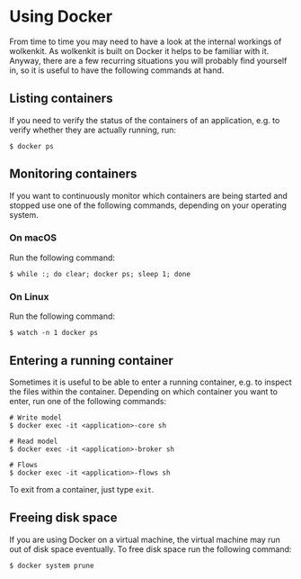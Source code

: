 # Using Docker

From time to time you may need to have a look at the internal workings of wolkenkit. As wolkenkit is built on Docker it helps to be familiar with it. Anyway, there are a few recurring situations you will probably find yourself in, so it is useful to have the following commands at hand.

## Listing containers

If you need to verify the status of the containers of an application, e.g. to verify whether they are actually running, run:

```shell
$ docker ps
```

## Monitoring containers

If you want to continuously monitor which containers are being started and stopped use one of the following commands, depending on your operating system.

### On macOS

Run the following command:

```shell
$ while :; do clear; docker ps; sleep 1; done
```

### On Linux

Run the following command:

```shell
$ watch -n 1 docker ps
```

## Entering a running container

Sometimes it is useful to be able to enter a running container, e.g. to inspect the files within the container. Depending on which container you want to enter, run one of the following commands:

```shell
# Write model
$ docker exec -it <application>-core sh

# Read model
$ docker exec -it <application>-broker sh

# Flows
$ docker exec -it <application>-flows sh
```

To exit from a container, just type `exit`.

## Freeing disk space

If you are using Docker on a virtual machine, the virtual machine may run out of disk space eventually. To free disk space run the following command:

```shell
$ docker system prune
```
